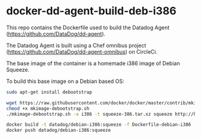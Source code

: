 # docker-dd-agent-build-deb-i386
This repo contains the Dockerfile used to build the Datadog Agent (https://github.com/DataDog/dd-agent).

The Datadog Agent is built using a Chef omnibus project (https://github.com/DataDog/dd-agent-omnibus) on CircleCi.

The base image of the container is a homemade i386 image of Debian Squeeze.

To build this base image on a Debian based OS:

```bash
sudo apt-get install debootstrap

wget https://raw.githubusercontent.com/docker/docker/master/contrib/mkimage-debootstrap.sh 
chmod +x mkimage-debootstrap.sh
./mkimage-debootstrap.sh -a i386 -t squeeze-386.tar.xz squeeze http://http.debian.net/debian

docker build -t datadog/debian-i386:squeeze -f Dockerfile-debian-i386 .
docker push datadog/debian-i386:squeeze
```
